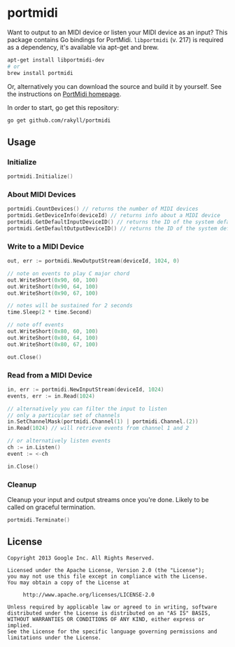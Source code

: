 # portmidi
Want to output to an MIDI device or listen your MIDI device as an input? This
package contains Go bindings for PortMidi. `libportmidi` (v. 217) is required as a dependency, it's available via apt-get and brew.

~~~ sh
apt-get install libportmidi-dev
# or
brew install portmidi
~~~

Or, alternatively you can download the source and build it by yourself. See
the instructions on [PortMidi homepage](http://portmedia.sourceforge.net/portmidi/).

In order to start, go get this repository:
~~~ sh
go get github.com/rakyll/portmidi
~~~

## Usage

### Initialize
~~~ go
portmidi.Initialize()
~~~

### About MIDI Devices

~~~ go
portmidi.CountDevices() // returns the number of MIDI devices
portmidi.GetDeviceInfo(deviceId) // returns info about a MIDI device
portmidi.GetDefaultInputDeviceID() // returns the ID of the system default input
portmidi.GetDefaultOutputDeviceID() // returns the ID of the system default output
~~~

### Write to a MIDI Device

~~~ go
out, err := portmidi.NewOutputStream(deviceId, 1024, 0)

// note on events to play C major chord
out.WriteShort(0x90, 60, 100)
out.WriteShort(0x90, 64, 100)
out.WriteShort(0x90, 67, 100)

// notes will be sustained for 2 seconds
time.Sleep(2 * time.Second)

// note off events
out.WriteShort(0x80, 60, 100)
out.WriteShort(0x80, 64, 100)
out.WriteShort(0x80, 67, 100)

out.Close()
~~~

### Read from a MIDI Device
~~~ go
in, err := portmidi.NewInputStream(deviceId, 1024)
events, err := in.Read(1024)

// alternatively you can filter the input to listen
// only a particular set of channels
in.SetChannelMask(portmidi.Channel(1) | portmidi.Channel.(2))
in.Read(1024) // will retrieve events from channel 1 and 2

// or alternatively listen events
ch := in.Listen()
event := <-ch

in.Close()
~~~

### Cleanup
Cleanup your input and output streams once you're done. Likely to be called on graceful termination.
~~~ go
portmidi.Terminate()
~~~
    
## License
    Copyright 2013 Google Inc. All Rights Reserved.
    
    Licensed under the Apache License, Version 2.0 (the "License");
    you may not use this file except in compliance with the License.
    You may obtain a copy of the License at
    
         http://www.apache.org/licenses/LICENSE-2.0
    
    Unless required by applicable law or agreed to in writing, software
    distributed under the License is distributed on an "AS IS" BASIS,
    WITHOUT WARRANTIES OR CONDITIONS OF ANY KIND, either express or implied.
    See the License for the specific language governing permissions and
    limitations under the License.
